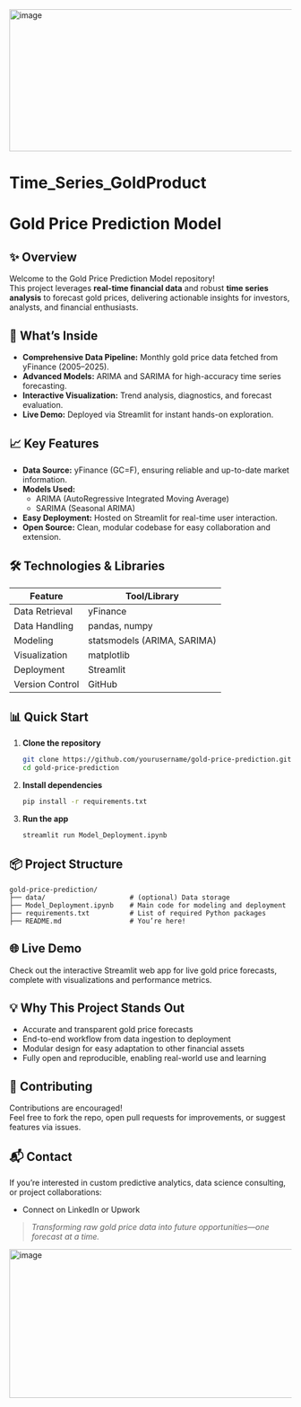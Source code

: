 <img width="948" height="253" alt="image" src="https://github.com/user-attachments/assets/2224fdb4-40c4-458d-b2fe-54ca9bc6b665" />


# Time_Series_GoldProduct
# Gold Price Prediction Model

## ✨ Overview

Welcome to the Gold Price Prediction Model repository!  
This project leverages **real-time financial data** and robust **time series analysis** to forecast gold prices, delivering actionable insights for investors, analysts, and financial enthusiasts.

## 🚀 What’s Inside

- **Comprehensive Data Pipeline:** Monthly gold price data fetched from yFinance (2005–2025).
- **Advanced Models:** ARIMA and SARIMA for high-accuracy time series forecasting.
- **Interactive Visualization:** Trend analysis, diagnostics, and forecast evaluation.
- **Live Demo:** Deployed via Streamlit for instant hands-on exploration.

## 📈 Key Features

- **Data Source:** yFinance (GC=F), ensuring reliable and up-to-date market information.
- **Models Used:** 
  - ARIMA (AutoRegressive Integrated Moving Average)
  - SARIMA (Seasonal ARIMA)
- **Easy Deployment:** Hosted on Streamlit for real-time user interaction.
- **Open Source:** Clean, modular codebase for easy collaboration and extension.

## 🛠️ Technologies & Libraries

| Feature         | Tool/Library               |
|-----------------|---------------------------|
| Data Retrieval  | yFinance                  |
| Data Handling   | pandas, numpy             |
| Modeling        | statsmodels (ARIMA, SARIMA) |
| Visualization   | matplotlib                |
| Deployment      | Streamlit                 |
| Version Control | GitHub                    |

## 📊 Quick Start

1. **Clone the repository**
   ```bash
   git clone https://github.com/yourusername/gold-price-prediction.git
   cd gold-price-prediction
   ```

2. **Install dependencies**
   ```bash
   pip install -r requirements.txt
   ```

3. **Run the app**
   ```bash
   streamlit run Model_Deployment.ipynb
   ```

## 📦 Project Structure

```plaintext
gold-price-prediction/
├── data/                     # (optional) Data storage
├── Model_Deployment.ipynb    # Main code for modeling and deployment
├── requirements.txt          # List of required Python packages
├── README.md                 # You’re here!
```

## 🌐 Live Demo

Check out the interactive Streamlit web app for live gold price forecasts, complete with visualizations and performance metrics.

## 💡 Why This Project Stands Out

- Accurate and transparent gold price forecasts
- End-to-end workflow from data ingestion to deployment
- Modular design for easy adaptation to other financial assets
- Fully open and reproducible, enabling real-world use and learning

## 🤝 Contributing

Contributions are encouraged!  
Feel free to fork the repo, open pull requests for improvements, or suggest features via issues.

## 📬 Contact

If you’re interested in custom predictive analytics, data science consulting, or project collaborations:
- Connect on LinkedIn or Upwork

> *Transforming raw gold price data into future opportunities—one forecast at a time.*
<img width="1045" height="265" alt="image" src="https://github.com/user-attachments/assets/155428ad-85d6-46c6-9f68-4eeddb13d3e8" />

